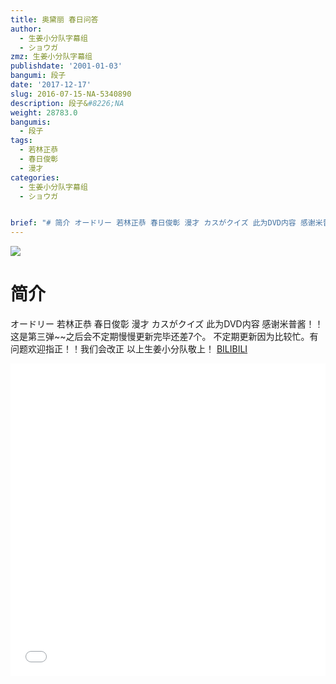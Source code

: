 ```yaml
---
title: 奥黛丽 春日问答
author:
  - 生姜小分队字幕组
  - ショウガ
zmz: 生姜小分队字幕组
publishdate: '2001-01-03'
bangumi: 段子
date: '2017-12-17'
slug: 2016-07-15-NA-5340890
description: 段子&#8226;NA
weight: 28783.0
bangumis:
  - 段子
tags:
  - 若林正恭
  - 春日俊彰
  - 漫才
categories:
  - 生姜小分队字幕组
  - ショウガ


brief: "# 简介 オードリー 若林正恭 春日俊彰 漫才 カスがクイズ 此为DVD内容 感谢米普酱！！这是第三弹~~之后会不定期慢慢更新完毕还差7个。 不定期更新因为比较忙。有问题欢迎指正！！我们会改正 以上生姜小分队敬上！"
---
```

![](https://i.imgur.com/CRdbarF.png)
# 简介  
オードリー  若林正恭  春日俊彰
漫才  カスがクイズ
此为DVD内容 感谢米普酱！！这是第三弹~~之后会不定期慢慢更新完毕还差7个。
不定期更新因为比较忙。有问题欢迎指正！！我们会改正
以上生姜小分队敬上！
  [BILIBILI](https://www.bilibili.com/video/av5340890/)

<div class="vcontainer">  <iframe class="video" src="//www.bilibili.com/blackboard/player.html?aid=5340890" width="100%" height="500" frameborder="0" allowfullscreen="allowfullscreen"></iframe></div>
